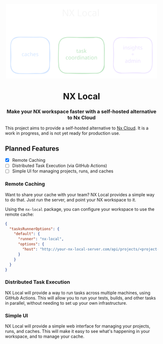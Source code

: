 <div align="center">
<img src="/docs/header.svg" width=500>

# NX Local

### Make your NX workspace faster with a self-hosted alternative to Nx Cloud

</div>

This project aims to provide a self-hosted alternative to [Nx Cloud](https://nx.app/). It is a work in progress, and is not yet ready for production use.

## Planned Features

- [x] Remote Caching
- [ ] Distributed Task Execution (via GitHub Actions)
- [ ] Simple UI for managing projects, runs, and caches

### Remote Caching

Want to share your cache with your team? NX Local provides a simple way to do that. Just run the server, and point your NX workspace to it.

Using the `nx-local` package, you can configure your workspace to use the remote cache:

```json
{
  "tasksRunnerOptions": {
    "default": {
      "runner": "nx-local",
      "options": {
        "host": "http://your-nx-local-server.com/api/projects/<project-id>/"
      }
    }
  }
}
```

### Distributed Task Execution

NX Local will provide a way to run tasks across multiple machines, using GitHub Actions. This will allow you to run your tests, builds, and other tasks in parallel, without needing to set up your own infrastructure.

### Simple UI

NX Local will provide a simple web interface for managing your projects, runs, and caches. This will make it easy to see what's happening in your workspace, and to manage your cache.
